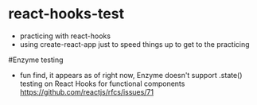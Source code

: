 # react-hooks-test

- practicing with react-hooks
- using create-react-app just to speed things up to get to the practicing

#Enzyme testing
- fun find, it appears as of right now, Enzyme doesn't support .state() testing on React Hooks for functional components https://github.com/reactjs/rfcs/issues/71